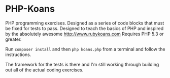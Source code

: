 PHP-Koans
=========

PHP programming exercises. Designed as a series of code blocks that must be fixed for tests to pass. Designed to teach the basics of PHP and inspired by the absolutely awesome http://www.rubykoans.com Requires PHP 5.3 or greater.

Run ```composer install``` and then ```php koans.php``` from a terminal and follow the instructions.

The framework for the tests is there and I'm still working through building out all of the actual coding exercises.
